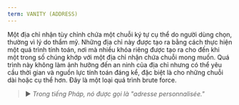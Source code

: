 ```yaml
---
term: VANITY (ADDRESS)
---
```


Một địa chỉ nhận tùy chỉnh chứa một chuỗi ký tự cụ thể do người dùng chọn, thường vì lý do thẩm mỹ. Những địa chỉ này được tạo ra bằng cách thực hiện một quá trình tính toán, nơi mà nhiều khóa riêng được tạo ra cho đến khi một trong số chúng khớp với một địa chỉ nhận chứa chuỗi mong muốn. Quá trình này không làm ảnh hưởng đến an ninh của địa chỉ nhưng có thể yêu cầu thời gian và nguồn lực tính toán đáng kể, đặc biệt là cho những chuỗi dài hoặc cụ thể hơn. Đây là một loại quá trình brute force.

> ► *Trong tiếng Pháp, nó được gọi là "adresse personnalisée."*